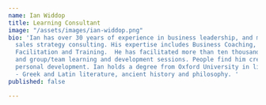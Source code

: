 ```yaml
---
name: Ian Widdop
title: Learning Consultant
image: "/assets/images/ian-widdop.png"
bio: 'Ian has over 30 years of experience in business leadership, and marketing and
  sales strategy consulting. His expertise includes Business Coaching, Project Management,
  Facilitation and Training.  He has facilitated more than ten thousand hours of 1-1
  and group/team learning and development sessions. People find him creative in facilitating
  personal development. Ian holds a degree from Oxford University in liberal arts
  - Greek and Latin literature, ancient history and philosophy. '
published: false

---
```

